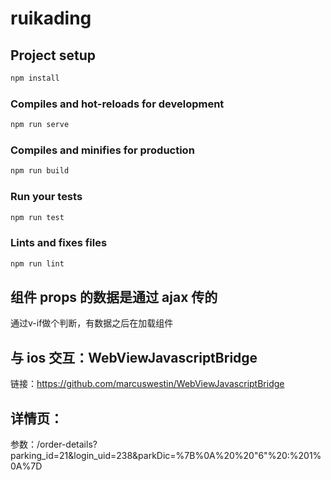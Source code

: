 # ruikading

## Project setup

```js
npm install
```

### Compiles and hot-reloads for development

```js
npm run serve
```

### Compiles and minifies for production

```bash
npm run build
```

### Run your tests

```js
npm run test
```

### Lints and fixes files

```js
npm run lint
```

## 组件 props 的数据是通过 ajax 传的

通过v-if做个判断，有数据之后在加载组件

## 与 ios 交互：WebViewJavascriptBridge

链接：https://github.com/marcuswestin/WebViewJavascriptBridge

## 详情页：

参数：/order-details?parking_id=21&login_uid=238&parkDic=%7B%0A%20%20"6"%20:%201%0A%7D